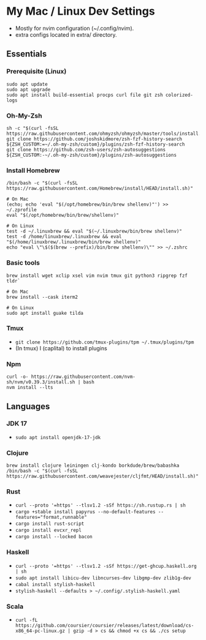 # My Mac / Linux Dev Settings

* Mostly for nvim configuration (~/.config/nvim).
* extra configs located in extra/ directory.

## Essentials

### Prerequisite (Linux)
```
sudo apt update
sudo apt upgrade
sudo apt install build-essential procps curl file git zsh colorized-logs
```

### Oh-My-Zsh
```
sh -c "$(curl -fsSL https://raw.githubusercontent.com/ohmyzsh/ohmyzsh/master/tools/install.sh)"
git clone https://github.com/joshskidmore/zsh-fzf-history-search ${ZSH_CUSTOM:=~/.oh-my-zsh/custom}/plugins/zsh-fzf-history-search
git clone https://github.com/zsh-users/zsh-autosuggestions ${ZSH_CUSTOM:-~/.oh-my-zsh/custom}/plugins/zsh-autosuggestions
```

### Install Homebrew
```
/bin/bash -c "$(curl -fsSL https://raw.githubusercontent.com/Homebrew/install/HEAD/install.sh)"

# On Mac
(echo; echo 'eval "$(/opt/homebrew/bin/brew shellenv)"') >> ~/.zprofile
eval "$(/opt/homebrew/bin/brew/shellenv)"

# On Linux
test -d ~/.linuxbrew && eval "$(~/.linuxbrew/bin/brew shellenv)"
test -d /home/linuxbrew/.linuxbrew && eval "$(/home/linuxbrew/.linuxbrew/bin/brew shellenv)"
echo "eval \"\$($(brew --prefix)/bin/brew shellenv)\"" >> ~/.zshrc
```

### Basic tools
```
brew install wget xclip xsel vim nvim tmux git python3 ripgrep fzf tldr`

# On Mac
brew install --cask iterm2

# On Linux
sudo apt install guake tilda
```

### Tmux
* `git clone https://github.com/tmux-plugins/tpm ~/.tmux/plugins/tpm`
* (In tmux) <prefix> I (caplital) to install plugins

### Npm
```
curl -o- https://raw.githubusercontent.com/nvm-sh/nvm/v0.39.3/install.sh | bash
nvm install --lts
```

## Languages

### JDK 17
* `sudo apt install openjdk-17-jdk`

### Clojure
```
brew install clojure leiningen clj-kondo borkdude/brew/babashka
/bin/bash -c "$(curl -fsSL https://raw.githubusercontent.com/weavejester/cljfmt/HEAD/install.sh)"
```
 
### Rust
* `curl --proto '=https' --tlsv1.2 -sSf https://sh.rustup.rs | sh`
* `cargo +stable install papyrus --no-default-features --features="format,runnable"`
* `cargo install rust-script`
* `cargo install evcxr_repl`
* `cargo install --locked bacon`

### Haskell
* `curl --proto '=https' --tlsv1.2 -sSf https://get-ghcup.haskell.org | sh`
* `sudo apt install libicu-dev libncurses-dev libgmp-dev zlib1g-dev`
* `cabal install stylish-haskell`
* `stylish-haskell --defaults > ~/.config/.stylish-haskell.yaml`

### Scala
* `curl -fL https://github.com/coursier/coursier/releases/latest/download/cs-x86_64-pc-linux.gz | gzip -d > cs && chmod +x cs && ./cs setup`

